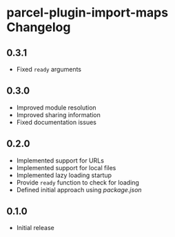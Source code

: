 # parcel-plugin-import-maps Changelog

## 0.3.1

- Fixed `ready` arguments

## 0.3.0

- Improved module resolution
- Improved sharing information
- Fixed documentation issues

## 0.2.0

- Implemented support for URLs
- Implemented support for local files
- Implemented lazy loading startup
- Provide `ready` function to check for loading
- Defined initial approach using *package.json*

## 0.1.0

- Initial release
